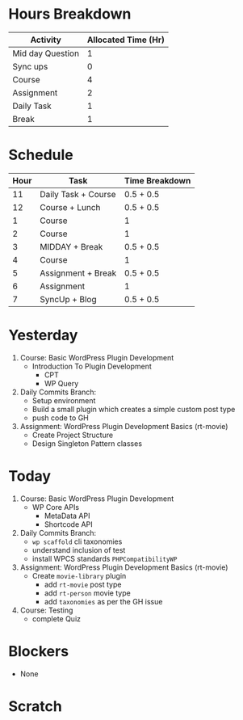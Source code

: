 # Hours Breakdown

Activity | Allocated Time (Hr)
--- | ---
Mid day Question | 1
Sync ups | 0
Course | 4
Assignment | 2
Daily Task | 1
Break | 1

# Schedule

Hour | Task | Time Breakdown
-- | -- | --
11 | Daily Task + Course | 0.5 + 0.5
12 | Course + Lunch | 0.5 + 0.5
1 | Course | 1 
2 | Course | 1
3 | MIDDAY + Break | 0.5 + 0.5
4 | Course | 1
5 | Assignment + Break | 0.5 + 0.5
6 | Assignment | 1
7 | SyncUp + Blog| 0.5 + 0.5


# Yesterday
1. Course: Basic WordPress Plugin Development
    - Introduction To Plugin Development
        - CPT
        - WP Query
2. Daily Commits Branch:
    - Setup environment
    - Build a small plugin which creates a simple custom 
    post type
    - push code to GH
3. Assignment: WordPress Plugin Development Basics (rt-movie)
    - Create Project Structure
    - Design Singleton Pattern classes

# Today
1. Course: Basic WordPress Plugin Development
    - WP Core APIs
        - MetaData API
        - Shortcode API
2. Daily Commits Branch:
    - `wp scaffold` cli taxonomies
    - understand inclusion of test
    - install WPCS standards `PHPCompatibilityWP`
3. Assignment: WordPress Plugin Development Basics (rt-movie)
    - Create `movie-library` plugin
        - add `rt-movie` post type
        - add `rt-person` movie type
        - add `taxonomies` as per the GH issue
4. Course: Testing
    - complete Quiz


# Blockers 
- None




# Scratch

